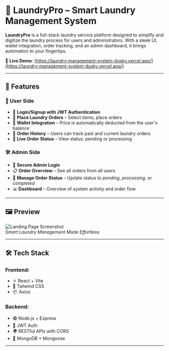 # 🧺 LaundryPro – Smart Laundry Management System

**LaundryPro** is a full-stack laundry service platform designed to simplify and digitize the laundry process for users and administrators. With a sleek UI, wallet integration, order tracking, and an admin dashboard, it brings automation to your fingertips.

🔗 **Live Demo**: [https://laundry-management-system-dusky.vercel.app/](https://laundry-management-system-dusky.vercel.app/)

---

## 🚀 Features

### 👤 User Side
- 🔐 **Login/Signup with JWT Authentication**
- 🧺 **Place Laundry Orders** – Select items, place orders
- 💸 **Wallet Integration** – Price is automatically deducted from the user's balance
- 📄 **Order History** – Users can track past and current laundry orders
- 🔄 **Live Order Status** – View status: pending or processing

### 🛠️ Admin Side
- 🔐 **Secure Admin Login**
- 📋 **Order Overview** – See all orders from all users
- 🔄 **Manage Order Status** – Update status to *pending*, *processing*, or *completed*
- 📊 **Dashboard** – Overview of system activity and order flow

---

## 🖼️ Preview

![Landing Page Screenshot](https://laundry-management-system-dusky.vercel.app/preview.png)  
*Smart Laundry Management Made Effortless*

---

## 🛠️ Tech Stack

### Frontend:
- ⚛️ React + Vite
- 💨 Tailwind CSS
- 📦 Axios

### Backend:
- 🟢 Node.js + Express
- 🔐 JWT Auth
- 🌍 RESTful APIs with CORS
- 🧠 MongoDB + Mongoose

---
